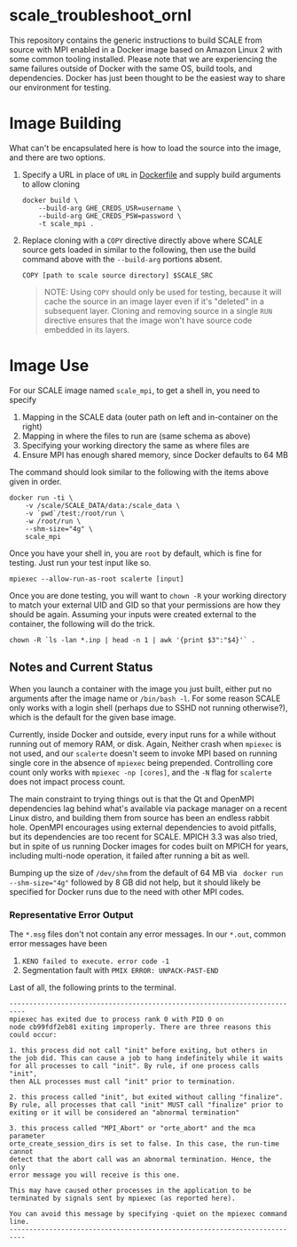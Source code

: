 # scale_troubleshoot_ornl
This repository contains the generic instructions to build SCALE from source with MPI enabled in a Docker image based on Amazon Linux 2 with some common tooling installed.  Please note that we are experiencing the same failures outside of Docker with the same OS, build tools, and dependencies.  Docker has just been thought to be the easiest way to share our environment for testing.

# Image Building
What can't be encapsulated here is how to load the source into the image, and there are two options.

1. Specify a URL in place of `URL` in [Dockerfile](Dockerfile) and supply build arguments to allow cloning
    ```
    docker build \
        --build-arg GHE_CREDS_USR=username \
        --build-arg GHE_CREDS_PSW=password \
        -t scale_mpi .
    ```
1. Replace cloning with a `COPY` directive directly above where SCALE source gets loaded in similar to the following, then use the build command above with the `--build-arg` portions absent.
    ```
    COPY [path to scale source directory] $SCALE_SRC
    ```
    > NOTE: Using `COPY` should only be used for testing, because it will cache the source in an image layer even if it's "deleted" in a subsequent layer.  Cloning and removing source in a single `RUN` directive ensures that the image won't have source code embedded in its layers.

# Image Use
For our SCALE image named `scale_mpi`, to get a shell in, you need to specify
1. Mapping in the SCALE data (outer path on left and in-container on the right)
1. Mapping in where the files to run are (same schema as above)
1. Specifying your working directory the same as where files are
1. Ensure MPI has enough shared memory, since Docker defaults to 64 MB

The command should look similar to the following with the items above given in order.
```
docker run -ti \
    -v /scale/SCALE_DATA/data:/scale_data \
    -v `pwd`/test:/root/run \
    -w /root/run \
    --shm-size="4g" \
    scale_mpi
```

Once you have your shell in, you are `root` by default, which is fine for testing.  Just run your test input like so.
```
mpiexec --allow-run-as-root scalerte [input]
```

Once you are done testing, you will want to `chown -R` your working directory to match your external UID and GID so that your permissions are how they should be again.  Assuming your inputs were created external to the container, the following will do the trick.
```
chown -R `ls -lan *.inp | head -n 1 | awk '{print $3":"$4}'` .
```

## Notes and Current Status
When you launch a container with the image you just built, either put no arguments after the image name or `/bin/bash -l`.  For some reason SCALE only works with a login shell (perhaps due to SSHD not running otherwise?), which is the default for the given base image.

Currently, inside Docker and outside, every input runs for a while without running out of memory RAM, or disk.  Again, Neither crash when `mpiexec` is not used, and our `scalerte` doesn't seem to invoke MPI based on running single core in the absence of `mpiexec` being prepended.  Controlling core count only works with `mpiexec -np [cores]`, and the `-N` flag for `scalerte` does not impact process count.

The main constraint to trying things out is that the Qt and OpenMPI dependencies lag behind what's available via package manager on a recent Linux distro, and building them from source has been an endless rabbit hole.  OpenMPI encourages using external dependencies to avoid pitfalls, but its dependencies are too recent for SCALE.  MPICH 3.3 was also tried, but in spite of us running Docker images for codes built on MPICH for years, including multi-node operation, it failed after running a bit as well.

Bumping up the size of `/dev/shm` from the default of 64 MB via ` docker run --shm-size="4g"` followed by 8 GB did not help, but it should likely be specified for Docker runs due to the need with other MPI codes.

<!-- TODO: SHARE NON DOCKER RESULT -->

### Representative Error Output
The `*.msg` files don't not contain any error messages.  In our `*.out`, common error messages have been
1. `KENO failed to execute. error code -1`
1. Segmentation fault with `PMIX ERROR: UNPACK-PAST-END`


Last of all, the following prints to the terminal.
```
--------------------------------------------------------------------------
mpiexec has exited due to process rank 0 with PID 0 on
node cb99fdf2eb81 exiting improperly. There are three reasons this could occur:

1. this process did not call "init" before exiting, but others in
the job did. This can cause a job to hang indefinitely while it waits
for all processes to call "init". By rule, if one process calls "init",
then ALL processes must call "init" prior to termination.

2. this process called "init", but exited without calling "finalize".
By rule, all processes that call "init" MUST call "finalize" prior to
exiting or it will be considered an "abnormal termination"

3. this process called "MPI_Abort" or "orte_abort" and the mca parameter
orte_create_session_dirs is set to false. In this case, the run-time cannot
detect that the abort call was an abnormal termination. Hence, the only
error message you will receive is this one.

This may have caused other processes in the application to be
terminated by signals sent by mpiexec (as reported here).

You can avoid this message by specifying -quiet on the mpiexec command line.
--------------------------------------------------------------------------
```